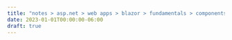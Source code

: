 ```yaml
---
title: "notes > asp.net > web apps > blazor > fundamentals > components > parameters"
date: 2023-01-01T00:00:00-06:00
draft: true
---
```

